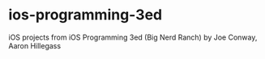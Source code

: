 ios-programming-3ed
===================

iOS projects from iOS Programming 3ed (Big Nerd Ranch) by Joe Conway, Aaron Hillegass

